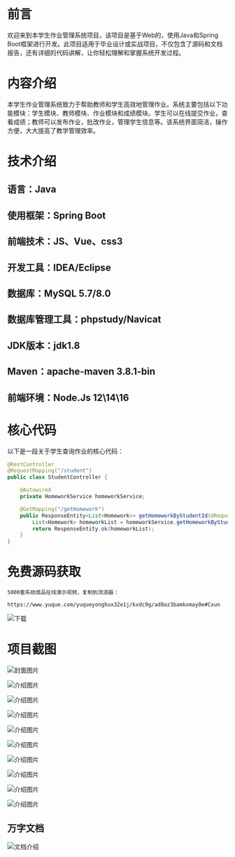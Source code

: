 # 前言

欢迎来到本学生作业管理系统项目，该项目是基于Web的，使用Java和Spring Boot框架进行开发。此项目适用于毕业设计或实战项目，不仅包含了源码和文档报告，还有详细的代码讲解，让你轻松理解和掌握系统开发过程。

# 内容介绍

本学生作业管理系统致力于帮助教师和学生高效地管理作业。系统主要包括以下功能模块：学生模块、教师模块、作业模块和成绩模块。学生可以在线提交作业，查看成绩；教师可以发布作业，批改作业，管理学生信息等。该系统界面简洁，操作方便，大大提高了教学管理效率。

# 技术介绍

## 语言：Java
## 使用框架：Spring Boot
## 前端技术：JS、Vue、css3
## 开发工具：IDEA/Eclipse
## 数据库：MySQL 5.7/8.0
## 数据库管理工具：phpstudy/Navicat
## JDK版本：jdk1.8
## Maven：apache-maven 3.8.1-bin
## 前端环境：Node.Js 12\14\16

# 核心代码

以下是一段关于学生查询作业的核心代码：

```java
@RestController
@RequestMapping("/student")
public class StudentController {

    @Autowired
    private HomeworkService homeworkService;

    @GetMapping("/getHomework")
    public ResponseEntity<List<Homework>> getHomeworkByStudentId(@RequestParam("studentId") int studentId) {
        List<Homework> homeworkList = homeworkService.getHomeworkByStudentId(studentId);
        return ResponseEntity.ok(homeworkList);
    }
}
```

# 免费源码获取

```
5000套系统成品在线演示视频，复制到流浪器： 
```
```
https://www.yuque.com/yuqueyonghux32e1j/kxdc9g/ad8oz3bamkxmay0e#Cxun
```
![下载](https://img12.360buyimg.com/ddimg/jfs/t1/339687/11/1349/28408/68ad865fF412d7877/adaa650483a100f2.jpg)

# 项目截图

![封面图片](https://img14.360buyimg.com/ddimg/jfs/t1/340012/27/8065/85265/68bdab04Fc3372569/c86057d144f12fe3.jpg)

![介绍图片](https://img11.360buyimg.com/ddimg/jfs/t1/331310/3/10572/18773/68bdaadcF527a7e39/9ad652f064208f57.jpg)

![介绍图片](https://img11.360buyimg.com/ddimg/jfs/t1/350104/32/736/20159/68bdaaddFe10aa7d7/be94eead49675ac3.jpg)

![介绍图片](https://img14.360buyimg.com/ddimg/jfs/t1/348340/16/775/53410/68bdaadeFa6216f79/147ebbd842e9c6d5.jpg)

![介绍图片](https://img13.360buyimg.com/ddimg/jfs/t1/323675/6/17396/36803/68bdaadeFb5a939b8/ed8e32e8bf206290.jpg)

![介绍图片](https://img14.360buyimg.com/ddimg/jfs/t1/329377/20/10629/64218/68bdaadfFe76c8349/775d0e4bc112fd7f.jpg)

![介绍图片](https://img10.360buyimg.com/ddimg/jfs/t1/326066/1/17337/18775/68bdaadfFa2e8c4c5/b0701213b68b59b9.jpg)

![介绍图片](https://img11.360buyimg.com/ddimg/jfs/t1/333172/22/10560/22298/68bdaae0F206d90f6/7ac7a763f119d06f.jpg)

![介绍图片](https://img12.360buyimg.com/ddimg/jfs/t1/340697/37/6927/48557/68bdaae1Fa03b26b6/ff208a361d0393a9.jpg)

![介绍图片](https://img14.360buyimg.com/ddimg/jfs/t1/325608/8/17138/25088/68bdaae1F25237ba2/16680c5a4cb07a46.jpg)


## 万字文档
![文档介绍](https://img14.360buyimg.com/ddimg/jfs/t1/338393/1/3576/156947/68b1ad0cF74dc525c/ff9cd6c574295685.jpg)
